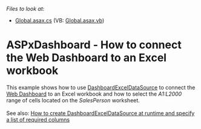 <!-- default file list -->
*Files to look at*:

* [Global.asax.cs](./CS/WebDesignerExcelDataSource/Global.asax.cs) (VB: [Global.asax.vb](./VB/WebDesignerExcelDataSource/Global.asax.vb))
<!-- default file list end -->
# ASPxDashboard - How to connect the Web Dashboard to an Excel workbook


This example shows how to use <a href="https://documentation.devexpress.com/#Dashboard/clsDevExpressDashboardCommonDashboardExcelDataSourcetopic">DashboardExcelDataSource</a> to connect the <a href="https://documentation.devexpress.com/#Dashboard/CustomDocument115955">Web Dashboard</a> to an Excel workbook and how to select the <em>A1:L2000</em> range of cells located on the <em>SalesPerson</em> worksheet.<br><br>See also: <a href="https://www.devexpress.com/Support/Center/p/T358204">How to create DashboardExcelDataSource at runtime and specify a list of required columns</a>

<br/>


